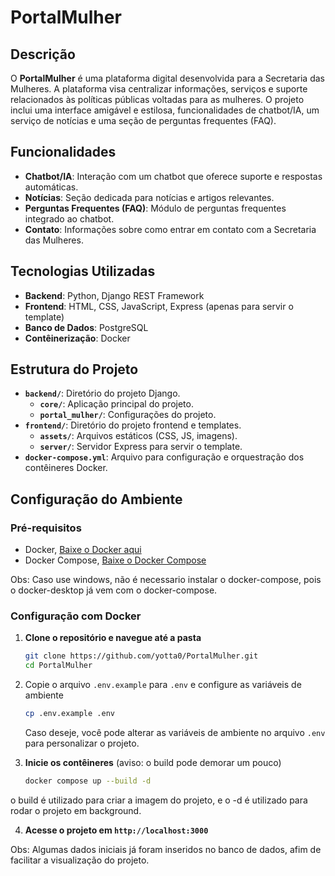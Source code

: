 # PortalMulher

## Descrição

O **PortalMulher** é uma plataforma digital desenvolvida para a Secretaria das Mulheres. A plataforma visa centralizar informações, serviços e suporte relacionados às políticas públicas voltadas para as mulheres. O projeto inclui uma interface amigável e estilosa, funcionalidades de chatbot/IA, um serviço de notícias e uma seção de perguntas frequentes (FAQ).

## Funcionalidades

- **Chatbot/IA**: Interação com um chatbot que oferece suporte e respostas automáticas.
- **Notícias**: Seção dedicada para notícias e artigos relevantes.
- **Perguntas Frequentes (FAQ)**: Módulo de perguntas frequentes integrado ao chatbot.
- **Contato**: Informações sobre como entrar em contato com a Secretaria das Mulheres.

## Tecnologias Utilizadas

- **Backend**: Python, Django REST Framework
- **Frontend**: HTML, CSS, JavaScript, Express (apenas para servir o template)
- **Banco de Dados**: PostgreSQL
- **Contêinerização**: Docker

## Estrutura do Projeto

- **`backend/`**: Diretório do projeto Django.
  - **`core/`**: Aplicação principal do projeto.
  - **`portal_mulher/`**: Configurações do projeto.
- **`frontend/`**: Diretório do projeto frontend e templates.
  - **`assets/`**: Arquivos estáticos (CSS, JS, imagens).
  - **`server/`**: Servidor Express para servir o template.
- **`docker-compose.yml`**: Arquivo para configuração e orquestração dos contêineres Docker.

## Configuração do Ambiente

### Pré-requisitos

- Docker, [Baixe o Docker aqui](https://docs.docker.com/get-docker/)
- Docker Compose, [Baixe o Docker Compose](https://docs.docker.com/compose/install/)

Obs: Caso use windows, não é necessario instalar o docker-compose, pois o docker-desktop já vem com o docker-compose.

### Configuração com Docker

1. **Clone o repositório e navegue até a pasta**

   ```bash
   git clone https://github.com/yotta0/PortalMulher.git
   cd PortalMulher
   ```
2. Copie o arquivo `.env.example` para `.env` e configure as variáveis de ambiente

   ```bash
   cp .env.example .env
   ```
   Caso deseje, você pode alterar as variáveis de ambiente no arquivo `.env` para personalizar o projeto.

3. **Inicie os contêineres** (aviso: o build pode demorar um pouco)

   ```bash
   docker compose up --build -d
   ```
o build é utilizado para criar a imagem do projeto, e o
-d é utilizado para rodar o projeto em background.

4. **Acesse o projeto em `http://localhost:3000`**

Obs: Algumas dados iniciais já foram inseridos no banco de dados, afim de facilitar a visualização do projeto.